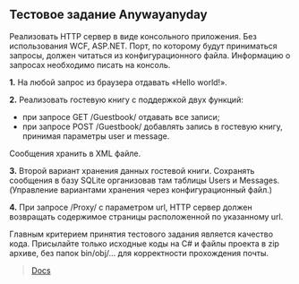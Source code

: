 ## Тестовое задание Anywayanyday

Реализовать HTTP сервер в виде консольного приложения. Без использования WCF, ASP.NET.
Порт, по которому будут приниматься запросы, должен читаться из конфигурационного файла. Информацию о запросах необходимо писать на консоль.

**1.** На любой запрос из браузера отдавать «Hello world!».

**2.** Реализовать гостевую книгу с поддержкой двух функций:

* при запросе GET /Guestbook/ отдавать все записи;
* при запросе POST /Guestbook/ добавлять запись в гостевую книгу, принимая параметры user и message.

Сообщения хранить в XML файле.

**3.** Второй вариант хранения данных гостевой книги.
Сохранять сообщения в базу SQLite организовав там таблицы Users и Messages.
(Управление вариантами хранения через конфигурационный файл.)

**4.** При запросе /Proxy/ с параметром url, HTTP сервер должен возвращать содержимое страницы расположенной по указанному url.

Главным критерием принятия тестового задания является качество кода.
Присылайте только исходные коды на C# и файлы проекта в zip архиве, без папок bin/obj/… для корректности прохождения почты.

>[Docs](./doc/)
